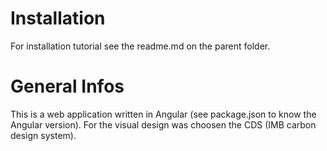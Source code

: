 # Installation
For installation tutorial see the readme.md on the parent folder.

# General Infos
This is a web application written in Angular (see package.json to know the Angular version).
For the visual design was choosen the CDS (IMB carbon design system).
